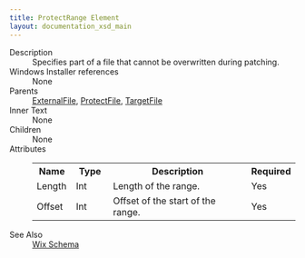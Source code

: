 ```yaml
---
title: ProtectRange Element
layout: documentation_xsd_main
---
```

<dl>
  <dt>Description</dt>
  <dd>Specifies part of a file that cannot be overwritten during patching.</dd>
  <dt>Windows Installer references</dt>
  <dd>None</dd>
  <dt>Parents</dt>
  <dd>
    <a href="../wix/externalfile">ExternalFile</a>, <a href="../wix/protectfile">ProtectFile</a>, <a href="../wix/targetfile">TargetFile</a></dd>
  <dt>Inner Text</dt>
  <dd>None</dd>
  <dt>Children</dt>
  <dd>None</dd>
  <dt>Attributes</dt>
  <dd>
    <table cellspacing="0" cellpadding="0" class="schema">
      <tr>
        <th width="15%">Name</th>
        <th width="15%">Type</th>
        <th width="65%">Description</th>
        <th width="15%">Required</th>
      </tr>
      <tr>
        <td>Length</td>
        <td>Int</td>
        <td>Length of the range.</td>
        <td>Yes</td>
      </tr>
      <tr>
        <td>Offset</td>
        <td>Int</td>
        <td>Offset of the start of the range.</td>
        <td>Yes</td>
      </tr>
    </table>
  </dd>
  <dt>See Also</dt>
  <dd>
    <a href="../wix">Wix Schema</a>
  </dd>
</dl>
